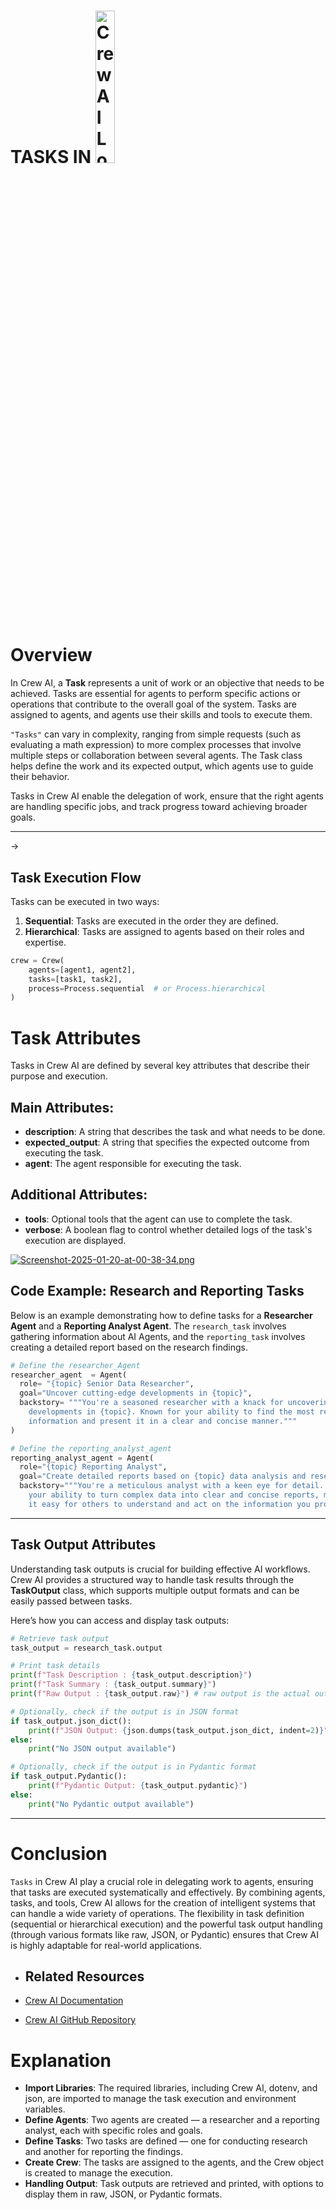 <h1><strong>TASKS IN </strong> <img src="https://i.postimg.cc/G3xn0D6W/crew-only-logo.png](https://postimg.cc/F1zB3Yrp)" style="width: 25%;" alt="Crew AI Logo"></h1>

# **Overview**

In Crew AI, a **Task** represents a unit of work or an objective that needs to be achieved. Tasks are essential for agents to perform specific actions or operations that contribute to the overall goal of the system. Tasks are assigned to agents, and agents use their skills and tools to execute them.

`"Tasks"` can vary in complexity, ranging from simple requests (such as evaluating a math expression) to more complex processes that involve multiple steps or collaboration between several agents. The Task class helps define the work and its expected output, which agents use to guide their behavior.

Tasks in Crew AI enable the delegation of work, ensure that the right agents are handling specific jobs, and track progress toward achieving broader goals.

---

->

## **Task Execution Flow**

Tasks can be executed in two ways:

1. **Sequential**: Tasks are executed in the order they are defined.
2. **Hierarchical**: Tasks are assigned to agents based on their roles and expertise.

```python
crew = Crew(
    agents=[agent1, agent2],
    tasks=[task1, task2],
    process=Process.sequential  # or Process.hierarchical
)
```

# **Task Attributes**

Tasks in Crew AI are defined by several key attributes that describe their purpose and execution.

## **Main Attributes**:

- **description**: A string that describes the task and what needs to be done.
- **expected_output**: A string that specifies the expected outcome from executing the task.
- **agent**: The agent responsible for executing the task.

## **Additional Attributes**:

- **tools**: Optional tools that the agent can use to complete the task.
- **verbose**: A boolean flag to control whether detailed logs of the task's execution are displayed.

[![Screenshot-2025-01-20-at-00-38-34.png](https://i.postimg.cc/8zJmr91r/Screenshot-2025-01-20-at-00-38-34.png)](https://postimg.cc/7542FBJx)

## **Code Example: Research and Reporting Tasks**

Below is an example demonstrating how to define tasks for a **Researcher Agent** and a **Reporting Analyst Agent**. The `research_task` involves gathering information about AI Agents, and the `reporting_task` involves creating a detailed report based on the research findings.

```python
# Define the researcher_Agent
researcher_agent  = Agent(
  role= "{topic} Senior Data Researcher",
  goal="Uncover cutting-edge developments in {topic}",
  backstory= """You're a seasoned researcher with a knack for uncovering the latest
    developments in {topic}. Known for your ability to find the most relevant
    information and present it in a clear and concise manner."""
)

# Define the reporting_analyst_agent
reporting_analyst_agent = Agent(
  role="{topic} Reporting Analyst",
  goal="Create detailed reports based on {topic} data analysis and research findings",
  backstory="""You're a meticulous analyst with a keen eye for detail. You're known for
    your ability to turn complex data into clear and concise reports, making
    it easy for others to understand and act on the information you provide.""")

```

---

## **Task Output Attributes**

Understanding task outputs is crucial for building effective AI workflows. Crew AI provides a structured way to handle task results through the **TaskOutput** class, which supports multiple output formats and can be easily passed between tasks.

Here’s how you can access and display task outputs:

```python
# Retrieve task output
task_output = research_task.output

# Print task details
print(f"Task Description : {task_output.description}")
print(f"Task Summary : {task_output.summary}")
print(f"Raw Output : {task_output.raw}") # raw output is the actual output of the task

# Optionally, check if the output is in JSON format
if task_output.json_dict():
    print(f"JSON Output: {json.dumps(task_output.json_dict, indent=2)}")
else:
    print("No JSON output available")

# Optionally, check if the output is in Pydantic format
if task_output.Pydantic():
    print(f"Pydantic Output: {task_output.pydantic}")
else:
    print("No Pydantic output available")
```

---

# **Conclusion**

`Tasks` in Crew AI play a crucial role in delegating work to agents, ensuring that tasks are executed systematically and effectively. By combining agents, tasks, and tools, Crew AI allows for the creation of intelligent systems that can handle a wide variety of operations. The flexibility in task definition (sequential or hierarchical execution) and the powerful task output handling (through various formats like raw, JSON, or Pydantic) ensures that Crew AI is highly adaptable for real-world applications.

- ## **Related Resources**

- [Crew AI Documentation](https://crew-ai-docs.com)
- [Crew AI GitHub Repository](https://github.com/crew-ai)

# Explanation

- **Import Libraries**: The required libraries, including Crew AI, dotenv, and json, are imported to manage the task execution and environment variables.
- **Define Agents**: Two agents are created — a researcher and a reporting analyst, each with specific roles and goals.
- **Define Tasks**: Two tasks are defined — one for conducting research and another for reporting the findings.
- **Create Crew**: The tasks are assigned to the agents, and the Crew object is created to manage the execution.
- **Handling Output**: Task outputs are retrieved and printed, with options to display them in raw, JSON, or Pydantic formats.
